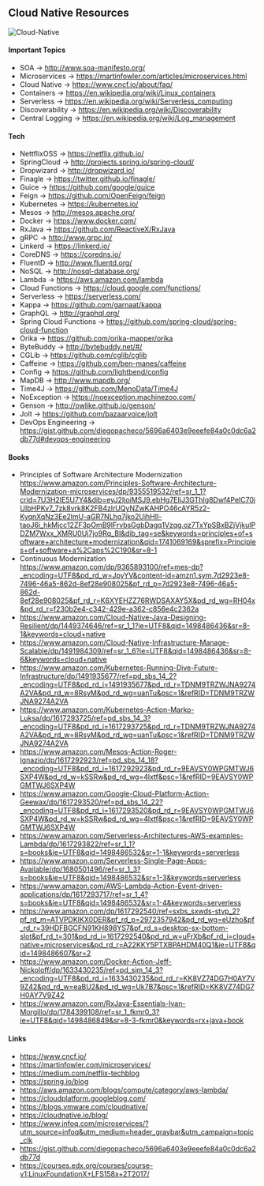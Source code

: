 ## Cloud Native Resources

![Cloud-Native](https://scontent-gru2-1.xx.fbcdn.net/v/t31.0-8/19388446_811285335714121_7182658992525584368_o.jpg?oh=6a3ada7245faad28522e84ae7c0e06a0&oe=59C4F889)

#### Important Topics

* SOA -> http://www.soa-manifesto.org/
* Microservices -> https://martinfowler.com/articles/microservices.html
* Cloud Native -> https://www.cncf.io/about/faq/
* Containers    -> https://en.wikipedia.org/wiki/Linux_containers
* Serverless   -> https://en.wikipedia.org/wiki/Serverless_computing
* Discoverability -> https://en.wikipedia.org/wiki/Discoverability
* Central Logging -> https://en.wikipedia.org/wiki/Log_management

#### Tech

* NettflixOSS -> https://netflix.github.io/
* SpringCloud -> http://projects.spring.io/spring-cloud/
* Dropwizard ->  http://dropwizard.io/
* Finagle    -> https://twitter.github.io/finagle/
* Guice      -> https://github.com/google/guice
* Feign      -> https://github.com/OpenFeign/feign
* Kubernetes -> https://kubernetes.io/
* Mesos      -> http://mesos.apache.org/
* Docker     -> https://www.docker.com/
* RxJava     -> https://github.com/ReactiveX/RxJava
* gRPC       -> http://www.grpc.io/
* Linkerd    -> https://linkerd.io/
* CoreDNS    -> https://coredns.io/
* FluentD    -> http://www.fluentd.org/
* NoSQL      -> http://nosql-database.org/
* Lambda     -> https://aws.amazon.com/lambda
* Cloud Functions -> https://cloud.google.com/functions/
* Serverless -> https://serverless.com/
* Kappa -> https://github.com/garnaat/kappa
* GraphQL -> http://graphql.org/
* Spring Cloud Functions -> https://github.com/spring-cloud/spring-cloud-function
* Orika -> https://github.com/orika-mapper/orika
* ByteBuddy -> http://bytebuddy.net/#/
* CGLib -> https://github.com/cglib/cglib
* Caffeine -> https://github.com/ben-manes/caffeine
* Config -> https://github.com/lightbend/config
* MapDB -> http://www.mapdb.org/
* Time4J -> https://github.com/MenoData/Time4J
* NoException -> https://noexception.machinezoo.com/
* Genson -> http://owlike.github.io/genson/
* Jolt -> https://github.com/bazaarvoice/jolt
* DevOps Engineering -> https://gist.github.com/diegopacheco/5696a6403e9eeefe84a0c0dc6a2db77d#devops-engineering

#### Books

* Principles of Software Architecture Modernization https://www.amazon.com/Principles-Software-Architecture-Modernization-microservices/dp/9355519532/ref=sr_1_1?crid=7U3H2IE5U7Y4&dib=eyJ2IjoiMSJ9.ebHg7EIiJ3GThIg8Dwf4PelC70iUIbHPKv7_7zk8vrk8K2FB4zlrUQyNZwKAHPO46cAYR5z2-KyqnXqNz3Ee2lmU-aGR7NLhq7jko2UihHIl-taoJ6i_hkMjcc12ZF3pOmB9lFrvbsGgbDagq1Vzqg.oz7TxYpSBxBZjVjkuIPDZM7Wxx_XMRU0Uj7jo9Rq_BI&dib_tag=se&keywords=principles+of+software+architecture+modernization&qid=1741069169&sprefix=Principles+of+software+a%2Caps%2C190&sr=8-1
* Continuous Modernization https://www.amazon.com/dp/9365893100/ref=mes-dp?_encoding=UTF8&pd_rd_w=JpyYV&content-id=amzn1.sym.7d2923e8-7496-46a5-862d-8ef28e908025&pf_rd_p=7d2923e8-7496-46a5-862d-8ef28e908025&pf_rd_r=K6XYEHZZ76RWDSAXAY5X&pd_rd_wg=RH04x&pd_rd_r=f230b2e4-c342-429e-a362-c856e4c2362a
* https://www.amazon.com/Cloud-Native-Java-Designing-Resilient/dp/1449374646/ref=sr_1_1?ie=UTF8&qid=1498486436&sr=8-1&keywords=cloud+native
* https://www.amazon.com/Cloud-Native-Infrastructure-Manage-Scalable/dp/1491984309/ref=sr_1_6?ie=UTF8&qid=1498486436&sr=8-6&keywords=cloud+native
* https://www.amazon.com/Kubernetes-Running-Dive-Future-Infrastructure/dp/1491935677/ref=pd_sbs_14_2?_encoding=UTF8&pd_rd_i=1491935677&pd_rd_r=TDNM9TRZWJNA9274A2VA&pd_rd_w=8RsyM&pd_rd_wg=uanTu&psc=1&refRID=TDNM9TRZWJNA9274A2VA
* https://www.amazon.com/Kubernetes-Action-Marko-Luksa/dp/1617293725/ref=pd_sbs_14_3?_encoding=UTF8&pd_rd_i=1617293725&pd_rd_r=TDNM9TRZWJNA9274A2VA&pd_rd_w=8RsyM&pd_rd_wg=uanTu&psc=1&refRID=TDNM9TRZWJNA9274A2VA
* https://www.amazon.com/Mesos-Action-Roger-Ignazio/dp/1617292923/ref=pd_sbs_14_18?_encoding=UTF8&pd_rd_i=1617292923&pd_rd_r=9EAVSY0WPGMTWJ6SXP4W&pd_rd_w=kSSRw&pd_rd_wg=4lxtf&psc=1&refRID=9EAVSY0WPGMTWJ6SXP4W
* https://www.amazon.com/Google-Cloud-Platform-Action-Geewax/dp/1617293520/ref=pd_sbs_14_22?_encoding=UTF8&pd_rd_i=1617293520&pd_rd_r=9EAVSY0WPGMTWJ6SXP4W&pd_rd_w=kSSRw&pd_rd_wg=4lxtf&psc=1&refRID=9EAVSY0WPGMTWJ6SXP4W
* https://www.amazon.com/Serverless-Architectures-AWS-examples-Lambda/dp/1617293822/ref=sr_1_1?s=books&ie=UTF8&qid=1498486532&sr=1-1&keywords=serverless
* https://www.amazon.com/Serverless-Single-Page-Apps-Available/dp/1680501496/ref=sr_1_3?s=books&ie=UTF8&qid=1498486532&sr=1-3&keywords=serverless
* https://www.amazon.com/AWS-Lambda-Action-Event-driven-applications/dp/1617293717/ref=sr_1_4?s=books&ie=UTF8&qid=1498486532&sr=1-4&keywords=serverless
* https://www.amazon.com/dp/1617292540/ref=sxbs_sxwds-stvp_2?pf_rd_m=ATVPDKIKX0DER&pf_rd_p=2972357942&pd_rd_wg=eUzho&pf_rd_r=39HDFBGCFN91KH898YS7&pf_rd_s=desktop-sx-bottom-slot&pf_rd_t=301&pd_rd_i=1617292540&pd_rd_w=uFrXb&pf_rd_i=cloud+native+microservices&pd_rd_r=A22KKY5PTXBPAHDM40Q1&ie=UTF8&qid=1498486607&sr=2
* https://www.amazon.com/Docker-Action-Jeff-Nickoloff/dp/1633430235/ref=pd_sim_14_3?_encoding=UTF8&pd_rd_i=1633430235&pd_rd_r=KK8VZ74DG7H0AY7V9Z42&pd_rd_w=eaBU2&pd_rd_wg=Uk7B7&psc=1&refRID=KK8VZ74DG7H0AY7V9Z42
* https://www.amazon.com/RxJava-Essentials-Ivan-Morgillo/dp/1784399108/ref=sr_1_fkmr0_3?ie=UTF8&qid=1498486849&sr=8-3-fkmr0&keywords=rx+java+book

#### Links

* https://www.cncf.io/
* https://martinfowler.com/microservices/
* https://medium.com/netflix-techblog
* https://spring.io/blog
* https://aws.amazon.com/blogs/compute/category/aws-lambda/
* https://cloudplatform.googleblog.com/
* https://blogs.vmware.com/cloudnative/
* https://cloudnative.io/blog/
* https://www.infoq.com/microservices/?utm_source=infoq&utm_medium=header_graybar&utm_campaign=topic_clk
* https://gist.github.com/diegopacheco/5696a6403e9eeefe84a0c0dc6a2db77d
* https://courses.edx.org/courses/course-v1:LinuxFoundationX+LFS158x+2T2017/
